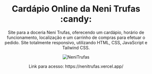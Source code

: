 

<h1 align="center"> Cardápio Online da Neni Trufas :candy: </h1>
<p align="center"> Site para a doceria Neni Trufas, oferecendo um cardápio, horário de funcionamento, localização e um carrinho de compras para efetuar o pedido. Site totalmente responsivo, utilizando HTML, CSS, JavaScript e Tailwind CSS. </p>

<div align="center">

![NeniTrufas](https://github.com/goncalvespedrogom/SiteNeniTrufas/assets/157895515/37a1c003-4cc6-41b8-bdad-d3f8efa23429)

</div>

<p align="center"> Link para acesso: https://nenitrufas.vercel.app/</p>
